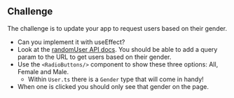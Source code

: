 ## Challenge

The challenge is to update your app to request users based on their gender.

- Can you implement it with useEffect?
- Look at the [randomUser API docs](https://randomuser.me/documentation). You should be able to add a query param to the URL to get users based on their gender.
- Use the `<RadioButtons/>` component to show these three options: All, Female and Male.
  - Within `User.ts` there is a `Gender` type that will come in handy!
- When one is clicked you should only see that gender on the page.
